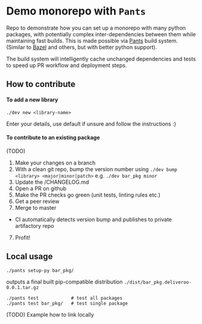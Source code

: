 # Demo monorepo with `Pants`

Repo to demonstrate how you can set up a monorepo with many python packages, with potentially complex inter-dependencies between them while maintaining fast builds. This is made possible via [Pants](https://github.com/pantsbuild/pants) build system. (Similar to [Bazel](https://github.com/bazelbuild/bazel) and others, but with better python support).

The build system will intelligently cache unchanged dependencies and tests to speed up PR workflow and deployment steps.

## How to contribute

#### To add a new library

```
./dev new <library-name>
```
Enter your details, use default if unsure and follow the instructions :)


#### To contribute to an existing package

(TODO)
1. Make your changes on a branch
2. With a clean git repo, bump the version number using `./dev bump <library> <major|minor|patch>` e.g. `./dev bar_pkg minor`
3. Update the <library>/CHANGELOG.md
3. Open a PR on github
4. Make the PR checks go green (unit tests, linting rules etc.)
5. Get a peer review
6. Merge to master
  - CI automatically detects version bump and publishes to private artifactory repo
7. Profit!



## Local usage

```
./pants setup-py bar_pkg/
```

outputs a final built pip-compatible distribution `./dist/bar_pkg.deliveroo-0.0.1.tar.gz`

```
./pants test            # test all packages
./pants test bar_pkg/   # test single package
```

(TODO)
Example how to link locally
